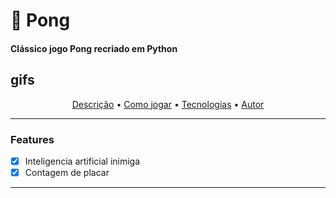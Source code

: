 # 🏓 Pong
#### Clássico jogo Pong recriado em Python

gifs
----

<p align="center">
 <a href="#objetivo">Descrição</a> •
 <a href="#roadmap">Como jogar</a> • 
 <a href="#tecnologias">Tecnologias</a> • 
 <a href="#autor">Autor</a>
</p>

---

### Features

- [x] Inteligencia artificial inimiga
- [x] Contagem de placar

---


